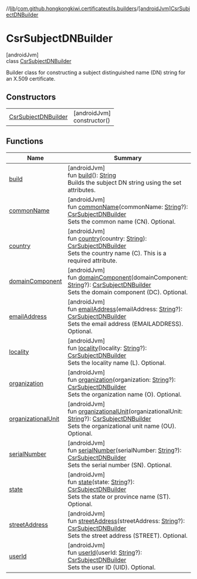 //[lib](../../../index.md)/[com.github.hongkongkiwi.certificateutils.builders](../index.md)/[[androidJvm]CsrSubjectDNBuilder](index.md)

# CsrSubjectDNBuilder

[androidJvm]\
class [CsrSubjectDNBuilder](index.md)

Builder class for constructing a subject distinguished name (DN) string for an X.509 certificate.

## Constructors

| | |
|---|---|
| [CsrSubjectDNBuilder](-csr-subject-d-n-builder.md) | [androidJvm]<br>constructor() |

## Functions

| Name | Summary |
|---|---|
| [build](build.md) | [androidJvm]<br>fun [build](build.md)(): [String](https://kotlinlang.org/api/latest/jvm/stdlib/kotlin/-string/index.html)<br>Builds the subject DN string using the set attributes. |
| [commonName](common-name.md) | [androidJvm]<br>fun [commonName](common-name.md)(commonName: [String](https://kotlinlang.org/api/latest/jvm/stdlib/kotlin/-string/index.html)?): [CsrSubjectDNBuilder](index.md)<br>Sets the common name (CN). Optional. |
| [country](country.md) | [androidJvm]<br>fun [country](country.md)(country: [String](https://kotlinlang.org/api/latest/jvm/stdlib/kotlin/-string/index.html)): [CsrSubjectDNBuilder](index.md)<br>Sets the country name (C). This is a required attribute. |
| [domainComponent](domain-component.md) | [androidJvm]<br>fun [domainComponent](domain-component.md)(domainComponent: [String](https://kotlinlang.org/api/latest/jvm/stdlib/kotlin/-string/index.html)?): [CsrSubjectDNBuilder](index.md)<br>Sets the domain component (DC). Optional. |
| [emailAddress](email-address.md) | [androidJvm]<br>fun [emailAddress](email-address.md)(emailAddress: [String](https://kotlinlang.org/api/latest/jvm/stdlib/kotlin/-string/index.html)?): [CsrSubjectDNBuilder](index.md)<br>Sets the email address (EMAILADDRESS). Optional. |
| [locality](locality.md) | [androidJvm]<br>fun [locality](locality.md)(locality: [String](https://kotlinlang.org/api/latest/jvm/stdlib/kotlin/-string/index.html)?): [CsrSubjectDNBuilder](index.md)<br>Sets the locality name (L). Optional. |
| [organization](organization.md) | [androidJvm]<br>fun [organization](organization.md)(organization: [String](https://kotlinlang.org/api/latest/jvm/stdlib/kotlin/-string/index.html)?): [CsrSubjectDNBuilder](index.md)<br>Sets the organization name (O). Optional. |
| [organizationalUnit](organizational-unit.md) | [androidJvm]<br>fun [organizationalUnit](organizational-unit.md)(organizationalUnit: [String](https://kotlinlang.org/api/latest/jvm/stdlib/kotlin/-string/index.html)?): [CsrSubjectDNBuilder](index.md)<br>Sets the organizational unit name (OU). Optional. |
| [serialNumber](serial-number.md) | [androidJvm]<br>fun [serialNumber](serial-number.md)(serialNumber: [String](https://kotlinlang.org/api/latest/jvm/stdlib/kotlin/-string/index.html)?): [CsrSubjectDNBuilder](index.md)<br>Sets the serial number (SN). Optional. |
| [state](state.md) | [androidJvm]<br>fun [state](state.md)(state: [String](https://kotlinlang.org/api/latest/jvm/stdlib/kotlin/-string/index.html)?): [CsrSubjectDNBuilder](index.md)<br>Sets the state or province name (ST). Optional. |
| [streetAddress](street-address.md) | [androidJvm]<br>fun [streetAddress](street-address.md)(streetAddress: [String](https://kotlinlang.org/api/latest/jvm/stdlib/kotlin/-string/index.html)?): [CsrSubjectDNBuilder](index.md)<br>Sets the street address (STREET). Optional. |
| [userId](user-id.md) | [androidJvm]<br>fun [userId](user-id.md)(userId: [String](https://kotlinlang.org/api/latest/jvm/stdlib/kotlin/-string/index.html)?): [CsrSubjectDNBuilder](index.md)<br>Sets the user ID (UID). Optional. |
